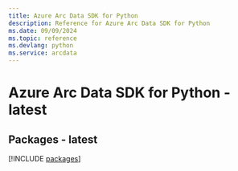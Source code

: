 ```yaml
---
title: Azure Arc Data SDK for Python
description: Reference for Azure Arc Data SDK for Python
ms.date: 09/09/2024
ms.topic: reference
ms.devlang: python
ms.service: arcdata
---
```

# Azure Arc Data SDK for Python - latest
## Packages - latest
[!INCLUDE [packages](arc-data-index.md)]